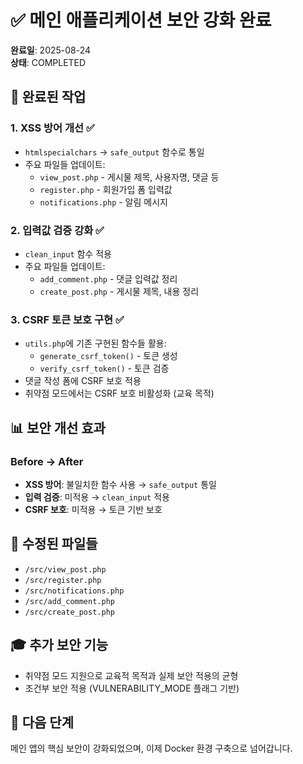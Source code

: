 # ✅ 메인 애플리케이션 보안 강화 완료

**완료일**: 2025-08-24  
**상태**: COMPLETED  

## 🎯 완료된 작업

### 1. XSS 방어 개선 ✅
- `htmlspecialchars` → `safe_output` 함수로 통일
- 주요 파일들 업데이트:
  - `view_post.php` - 게시물 제목, 사용자명, 댓글 등
  - `register.php` - 회원가입 폼 입력값
  - `notifications.php` - 알림 메시지

### 2. 입력값 검증 강화 ✅  
- `clean_input` 함수 적용
- 주요 파일들 업데이트:
  - `add_comment.php` - 댓글 입력값 정리
  - `create_post.php` - 게시물 제목, 내용 정리

### 3. CSRF 토큰 보호 구현 ✅
- `utils.php`에 기존 구현된 함수들 활용:
  - `generate_csrf_token()` - 토큰 생성
  - `verify_csrf_token()` - 토큰 검증
- 댓글 작성 폼에 CSRF 보호 적용
- 취약점 모드에서는 CSRF 보호 비활성화 (교육 목적)

## 📊 보안 개선 효과

### Before → After
- **XSS 방어**: 불일치한 함수 사용 → `safe_output` 통일
- **입력 검증**: 미적용 → `clean_input` 적용  
- **CSRF 보호**: 미적용 → 토큰 기반 보호

## 📁 수정된 파일들
- `/src/view_post.php`
- `/src/register.php` 
- `/src/notifications.php`
- `/src/add_comment.php`
- `/src/create_post.php`

## 🎓 추가 보안 기능
- 취약점 모드 지원으로 교육적 목적과 실제 보안 적용의 균형
- 조건부 보안 적용 (VULNERABILITY_MODE 플래그 기반)

## 🔄 다음 단계
메인 앱의 핵심 보안이 강화되었으며, 이제 Docker 환경 구축으로 넘어갑니다.